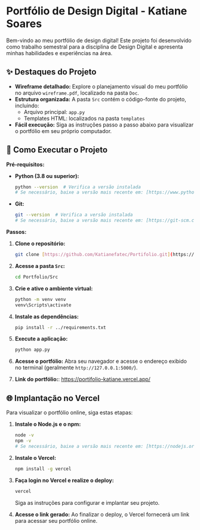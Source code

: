 # Portfólio de Design Digital - Katiane Soares

Bem-vindo ao meu portfólio de design digital! Este projeto foi desenvolvido como trabalho semestral para a disciplina de Design Digital e apresenta minhas habilidades e experiências na área.

## ✨ Destaques do Projeto

*   **Wireframe detalhado:** Explore o planejamento visual do meu portfólio no arquivo `wireframe.pdf`, localizado na pasta `Doc`.
*   **Estrutura organizada:** A pasta `Src` contém o código-fonte do projeto, incluindo:
    *   Arquivo principal: `app.py`
    *   Templates HTML: localizados na pasta `templates`
*   **Fácil execução:** Siga as instruções passo a passo abaixo para visualizar o portfólio em seu próprio computador.

## 🚀 Como Executar o Projeto

**Pré-requisitos:**

*   **Python (3.8 ou superior):**
    ```bash
    python --version  # Verifica a versão instalada
    # Se necessário, baixe a versão mais recente em: [https://www.python.org/downloads/windows/](https://www.python.org/downloads/windows/)
    ```

*   **Git:**
    ```bash
    git --version  # Verifica a versão instalada
    # Se necessário, baixe a versão mais recente em: [https://git-scm.com/](https://git-scm.com/)
    ```

**Passos:**

1.  **Clone o repositório:**
    ```bash
    git clone [https://github.com/Katianefatec/Portifolio.git](https://github.com/Katianefatec/Portifolio.git)
    ```

2.  **Acesse a pasta `Src`:**
    ```bash
    cd Portfolio/Src
    ```

3.  **Crie e ative o ambiente virtual:**
    ```bash
    python -m venv venv
    venv\Scripts\activate
    ```

4.  **Instale as dependências:**
    ```bash
    pip install -r ../requirements.txt
    ```

5.  **Execute a aplicação:**
    ```bash
    python app.py
    ```

6.  **Acesse o portfólio:**
    Abra seu navegador e acesse o endereço exibido no terminal (geralmente `http://127.0.0.1:5000/`).

7. **Link do portfólio:**:
https://portifolio-katiane.vercel.app/

## 🌐 Implantação no Vercel

Para visualizar o portfólio online, siga estas etapas:

1.  **Instale o Node.js e o npm:**
    ```bash
    node -v
    npm -v
    # Se necessário, baixe a versão mais recente em: [https://nodejs.org/](https://nodejs.org/)
    ```

2.  **Instale o Vercel:**
    ```bash
    npm install -g vercel
    ```

3.  **Faça login no Vercel e realize o deploy:**
    ```bash
    vercel
    ```
    Siga as instruções para configurar e implantar seu projeto.

4.  **Acesse o link gerado:**
    Ao finalizar o deploy, o Vercel fornecerá um link para acessar seu portfólio online.

